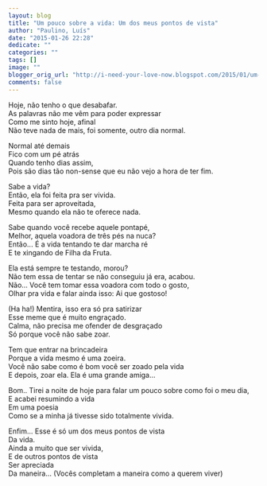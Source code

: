 ```yaml
---
layout: blog
title: "Um pouco sobre a vida: Um dos meus pontos de vista"
author: "Paulino, Luís"
date: "2015-01-26 22:28"
dedicate: ""
categories: ""
tags: []
image: ""
blogger_orig_url: "http://i-need-your-love-now.blogspot.com/2015/01/um-pouco-sobre-vida-um-dos-meus-pontos.html"
comments: false
---
```


Hoje, não tenho o que desabafar.\
As palavras não me vêm para poder expressar\
Como me sinto hoje, afinal\
Não teve nada de mais, foi somente, outro dia normal.

Normal até demais\
Fico com um pé atrás\
Quando tenho dias assim,\
Pois são dias tão non-sense que eu não vejo a hora de ter fim.

Sabe a vida?\
Então, ela foi feita pra ser vivida.\
Feita para ser aproveitada,\
Mesmo quando ela não te oferece nada.

Sabe quando você recebe aquele pontapé,\
Melhor, aquela voadora de três pés na nuca?\
Então... É a vida tentando te dar marcha ré\
E te xingando de Filha da Fruta.

Ela está sempre te testando, morou?\
Não tem essa de tentar se não conseguiu já era, acabou.\
Não... Você tem tomar essa voadora com todo o gosto,\
Olhar pra vida e falar ainda isso: Ai que gostoso!

(Ha ha!) Mentira, isso era só pra satirizar\
Esse meme que é muito engraçado.\
Calma, não precisa me ofender de desgraçado\
Só porque você não sabe zoar.

Tem que entrar na brincadeira\
Porque a vida mesmo é uma zoeira.\
Você não sabe como é bom você ser zoado pela vida\
E depois, zoar ela. Ela é uma grande amiga...

Bom.. Tirei a noite de hoje para falar um pouco sobre como foi o meu dia,\
E acabei resumindo a vida\
Em uma poesia\
Como se a minha já tivesse sido totalmente vivida.

Enfim... Esse é só um dos meus pontos de vista\
Da vida.\
Ainda a muito que ser vivida,\
E de outros pontos de vista\
Ser apreciada\
Da maneira... (Vocês completam a maneira como a querem viver)
